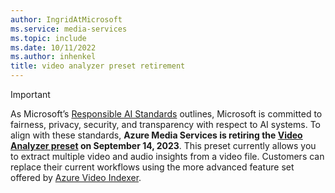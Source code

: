 ```yaml
---
author: IngridAtMicrosoft
ms.service: media-services
ms.topic: include
ms.date: 10/11/2022
ms.author: inhenkel
title: video analyzer preset retirement
---
```


> [!IMPORTANT]
> As Microsoft’s [Responsible AI Standards](https://blogs.microsoft.com/on-the-issues/2022/06/21/microsofts-framework-for-building-ai-systems-responsibly/) outlines, Microsoft is committed to fairness, privacy, security, and transparency with respect to AI systems. To align with these standards, **Azure Media Services is retiring the [Video Analyzer preset](../analyze-video-audio-files-concept.md) on September 14, 2023**. This preset currently allows you to extract multiple video and audio insights from a video file. Customers can replace their current workflows using the more advanced feature set offered by [Azure Video Indexer](/azure/azure-video-indexer/concepts-overview).
